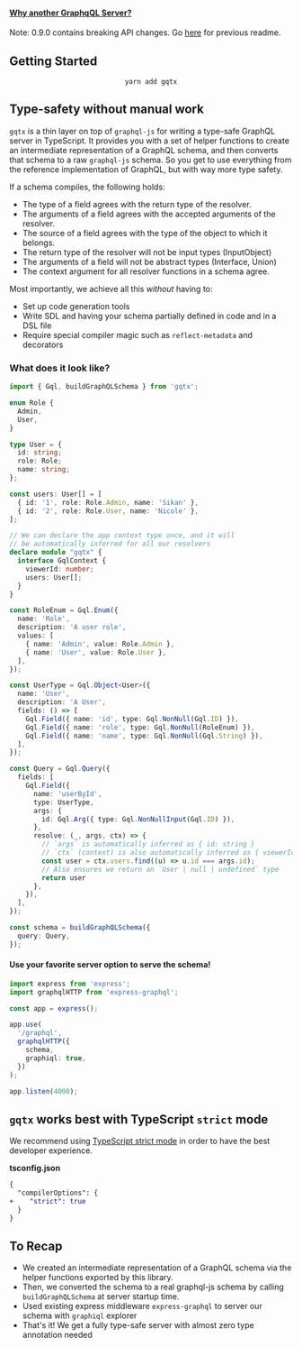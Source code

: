 #### [Why another GraphqQL Server?](https://github.com/sikanhe/gqtx/blob/master/WHY.md)
Note: 0.9.0 contains breaking API changes. Go [here](https://github.com/sikanhe/gqtx/blob/1c709b529fe0b333b906f2b226039f80cfd540d5/README.md) for previous readme.

## Getting Started

<p align="center">
<code>yarn add gqtx</code>
</p>

## Type-safety without manual work

`gqtx` is a thin layer on top of `graphql-js` for writing a type-safe GraphQL server in TypeScript. It provides you with a set of helper functions to create an intermediate representation of a GraphQL schema, and then converts that schema to a raw `graphql-js` schema. So you get to use everything from the reference implementation of GraphQL, but with way more type safety.

If a schema compiles, the following holds:

- The type of a field agrees with the return type of the resolver.
- The arguments of a field agrees with the accepted arguments of the resolver.
- The source of a field agrees with the type of the object to which it belongs.
- The return type of the resolver will not be input types (InputObject)
- The arguments of a field will not be abstract types (Interface, Union)
- The context argument for all resolver functions in a schema agree.

Most importantly, we achieve all this _without_ having to:

- Set up code generation tools
- Write SDL and having your schema partially defined in code and in a DSL file
- Require special compiler magic such as `reflect-metadata` and decorators

### What does it look like?

```ts
import { Gql, buildGraphQLSchema } from 'gqtx';

enum Role {
  Admin,
  User,
}

type User = {
  id: string;
  role: Role;
  name: string;
};

const users: User[] = [
  { id: '1', role: Role.Admin, name: 'Sikan' },
  { id: '2', role: Role.User, name: 'Nicole' },
];

// We can declare the app context type once, and it will
// be automatically inferred for all our resolvers
declare module "gqtx" {
  interface GqlContext {
    viewerId: number;
    users: User[];
  }
}

const RoleEnum = Gql.Enum({
  name: 'Role',
  description: 'A user role',
  values: [
    { name: 'Admin', value: Role.Admin },
    { name: 'User', value: Role.User },
  ],
});

const UserType = Gql.Object<User>({
  name: 'User',
  description: 'A User',
  fields: () => [
    Gql.Field({ name: 'id', type: Gql.NonNull(Gql.ID) }),
    Gql.Field({ name: 'role', type: Gql.NonNull(RoleEnum) }),
    Gql.Field({ name: 'name', type: Gql.NonNull(Gql.String) }),
  ],
});

const Query = Gql.Query({
  fields: [
    Gql.Field({
      name: 'userById',
      type: UserType,
      args: {
        id: Gql.Arg({ type: Gql.NonNullInput(Gql.ID) }),
      },
      resolve: (_, args, ctx) => {
        // `args` is automatically inferred as { id: string }
        // `ctx` (context) is also automatically inferred as { viewerId: number, users: User[] }
        const user = ctx.users.find((u) => u.id === args.id);
        // Also ensures we return an `User | null | undefined` type
        return user
      },
    }),
  ],
});

const schema = buildGraphQLSchema({
  query: Query,
});
```

#### Use your favorite server option to serve the schema!

```ts
import express from 'express';
import graphqlHTTP from 'express-graphql';

const app = express();

app.use(
  '/graphql',
  graphqlHTTP({
    schema,
    graphiql: true,
  })
);

app.listen(4000);
```

## `gqtx` works best with TypeScript `strict` mode

We recommend using [TypeScript strict mode](https://www.typescriptlang.org/tsconfig#strict) in order to have the best developer experience.

**tsconfig.json**

```diff
{
  "compilerOptions": {
+    "strict": true
  }
}
```

## To Recap

- We created an intermediate representation of a GraphQL schema via the helper functions exported by this library.
- Then, we converted the schema to a real graphql-js schema by calling `buildGraphQLSchema` at server startup time.
- Used existing express middleware `express-graphql` to server our schema with `graphiql` explorer
- That's it! We get a fully type-safe server with almost zero type annotation needed
